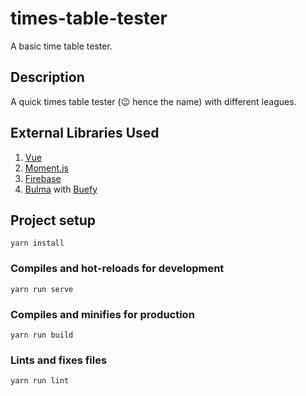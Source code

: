 # times-table-tester
A basic time table tester.

## Description
A quick times table tester (😉 hence the name) with different leagues. 

## External Libraries Used
1. [Vue](https://vuejs.org)
2. [Moment.js](https://momentjs.com)
3. [Firebase](https://firebase.google.com)
4. [Bulma](https://bulma.io) with [Buefy](https://buefy.github.io)

## Project setup
```
yarn install
```

### Compiles and hot-reloads for development
```
yarn run serve
```

### Compiles and minifies for production
```
yarn run build
```

### Lints and fixes files
```
yarn run lint
```
